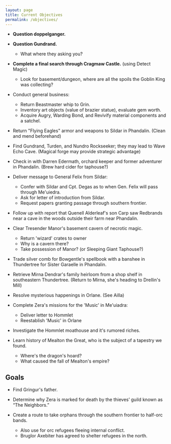 ```yaml
---
layout: page
title: Current Objectives
permalink: /objectives/
---
```

- **Question doppelganger.**

- **Question Gundrand.**
  - What where they asking you?

- **Complete a final search through Cragmaw Castle.** (using Detect Magic)
  - Look for basement/dungeon, where are all the spoils the Goblin King was collecting?

- Conduct general business:
  - Return Beastmaster whip to Grin.
  - Inventory art objects (value of brazier statue), evaluate gem worth.
  - Acquire Augry, Warding Bond, and Revivify material components and a satchel.

- Return "Flying Eagles" armor and weapons to Sildar in Phandalin. (Clean and mend beforehand)

- Find Gundrand, Turden, and Nundro Rockseeker; they may lead to Wave Echo Cave. (Magical forge may provide strategic advantage)

- Check in with Darren Edermath, orchard keeper and former adventurer in Phandalin. (Brew hard cider for taphouse?)

- Deliver message to General Felix from Sildar:
  - Confer with Sildar and Cpt. Degas as to when Gen. Felix will pass through Me'uiedra.
  - Ask for letter of introduction from Sildar.
  - Request papers granting passage through southern frontier.

- Follow up with report that Quenell Alderleaf's son Carp saw Redbrands near a cave in the woods outside their farm near Phandalin.

- Clear Tresender Manor's basement cavern of necrotic magic.
  - Return 'wizard' crates to owner
  - Why is a cavern there?
  - Take possession of Manor? (or Sleeping Giant Taphouse?)

- Trade silver comb for Bowgentle's spellbook with a banshee in Thundertree for Sister Garaelle in Phandalin.

- Retrieve Mirna Dendrar's family heirloom from a shop shelf in southeastern Thundertree. (Return to Mirna, she's heading to Drellin's Mill)

- Resolve mysterious happenings in Orlane. (See Ailla)

- Complete Zera's missions for the 'Music' in Me'uiadra:
  - Deliver letter to Hommlet
  - Reestablish 'Music' in Orlane

- Investigate the Hommlet moathouse and it's rumored riches.

- Learn history of Mealton the Great, who is the subject of a tapestry we found.
  - Where's the dragon's hoard?
  - What caused the fall of Mealton's empire?


## Goals

- Find Gringur's father.

- Determine why Zera is marked for death by the thieves’ guild known as “The Neighbors.”

- Create a route to take orphans through the southern frontier to half-orc bands.
  - Also use for orc refugees fleeing internal conflict.
  - Bruglor Axebiter has agreed to shelter refugees in the north.
